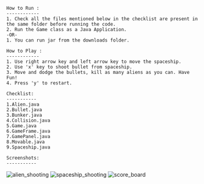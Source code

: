 ~~~
How to Run :
------------
1. Check all the files mentioned below in the checklist are present in the same folder before running the code.
2. Run the Game class as a Java Application.
-OR-
1. You can run jar from the downloads folder.
~~~

~~~
How to Play :
------------
1. Use right arrow key and left arrow key to move the spaceship.
2. Use 'x' key to shoot bullet from spaceship.
3. Move and dodge the bullets, kill as many aliens as you can. Have Fun!
4. Press 'y' to restart.
~~~

~~~
Checklist:
-----------
1.Alien.java              
2.Bullet.java             
3.Bunker.java            
4.Collision.java                
5.Game.java               
6.GameFrame.java                 
7.GamePanel.java                    
8.Movable.java                   
9.Spaceship.java  
~~~

~~~
Screenshots:
-----------
~~~
![alien_shooting](https://user-images.githubusercontent.com/58859046/156152738-f7c02059-7a7a-4185-845b-ce55225bd071.png) 
![spaceship_shooting](https://user-images.githubusercontent.com/58859046/156152811-56279783-f4df-4ec4-afd9-79fa254e1dcc.png)
![score_board](https://user-images.githubusercontent.com/58859046/156152827-63493043-1d7c-4b6c-9602-100a0467ba43.png)

